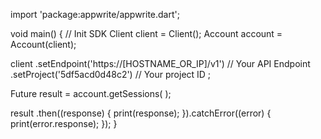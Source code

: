 import 'package:appwrite/appwrite.dart';

void main() { // Init SDK
  Client client = Client();
  Account account = Account(client);

  client
    .setEndpoint('https://[HOSTNAME_OR_IP]/v1') // Your API Endpoint
    .setProject('5df5acd0d48c2') // Your project ID
  ;

  Future result = account.getSessions(  );

  result
    .then((response) {
      print(response);
    }).catchError((error) {
      print(error.response);
  });
}